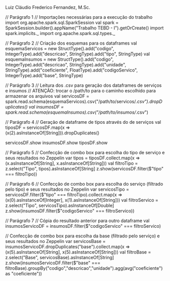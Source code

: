 Luiz Cláudio Frederico Fernandez, M.Sc.

// Parágrafo 1
// Importações necessárias para a execução do trabalho
import org.apache.spark.sql.SparkSession
val spark = SparkSession.builder().appName("Trabalho TEBD - I").getOrCreate()
import spark.implicits._
import org.apache.spark.sql.types._

// Parágrafo 2
// Criação dos esquemas para os dataframes
val esquemaServicos = new StructType().add("codigo", IntegerType).add("descricao", StringType).add("tipo", StringType)
val esquemaInsumos = new StructType().add("codigo", IntegerType).add("descricao", StringType).add("unidade", StringType).add("coeficiente", FloatType).add("codigoServico", IntegerType).add("base", StringType)

// Parágrafo 3
// Leitura dos .csv para geração dos dataframes de serviços e insumos
// ATENÇÃO: trocar o /path/to para o caminho escolhido para armazenar os arquivos
val servicosDF = spark.read.schema(esquemaServicos).csv("/path/to/servicos/*.csv").dropDuplicates()
val insumosDF = spark.read.schema(esquemaInsumos).csv("/path/to/insumos/*.csv")

// Parágrafo 4
// Geração de dataframe de tipos através do de serviços
val tiposDF = servicosDF.map(x => (x(2).asInstanceOf[String])).dropDuplicates()

servicosDF.show
insumosDF.show
tiposDF.show

// Parágrafo 5
// Confecção de combo box para escolha do tipo de serviço e seus resultados no Zeppelin
var tipos = tiposDF.collect.map(x => (x.asInstanceOf[String], x.asInstanceOf[String]))
val filtroTipo = z.select("Tipo", tipos).asInstanceOf[String]
z.show(servicosDF.filter($"tipo" === filtroTipo))

// Parágrafo 6
// Confecção de combo box para escolha do serviço (filtrado pelo tipo) e seus resultados no Zeppelin
var servicosTipo = servicosDF.filter($"tipo" === filtroTipo).collect.map(x => (x(0).asInstanceOf[Integer], x(1).asInstanceOf[String]))
val filtroServico = z.select("Tipo", servicosTipo).asInstanceOf[Double]
z.show(insumosDF.filter($"codigoServico" === filtroServico))

// Parágrafo 7
// Cópia do resultado anterior para outro dataframe
val insumosServicoDF = insumosDF.filter($"codigoServico" === filtroServico)

// Confecção de combo box para escolha da base (filtrado pelo serviço) e seus resultados no Zeppelin
var servicosBase = insumosServicoDF.dropDuplicates("base").collect.map(x => (x(5).asInstanceOf[String], x(5).asInstanceOf[String]))
val filtroBase = z.select("Base", servicosBase).asInstanceOf[String]
z.show(insumosServicoDF.filter($"base" === filtroBase).groupBy("codigo","descricao","unidade").agg(avg("coeficiente") as "coeficiente"))